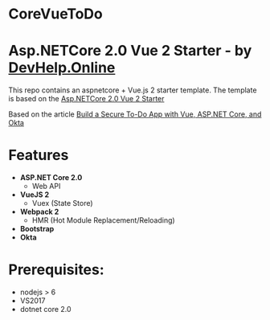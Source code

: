 # CoreVueToDo

# Asp.NETCore 2.0 Vue 2 Starter - by [DevHelp.Online](http://www.DevHelp.Online)

This repo contains an aspnetcore + Vue.js 2 starter template. The template is based
on the [Asp.NETCore 2.0 Vue 2 Starter](https://github.com/MarkPieszak/aspnetcore-Vue-starter) 

Based on the article [Build a Secure To-Do App with Vue, ASP.NET Core, and Okta](https://scotch.io/tutorials/build-a-secure-to-do-app-with-vuejs-aspnet-core-and-okta)

# Features

- **ASP.NET Core 2.0**
  - Web API
- **VueJS 2**
  - Vuex (State Store)
- **Webpack 2**
  - HMR (Hot Module Replacement/Reloading)
- **Bootstrap**
- **Okta**

# Prerequisites:
 * nodejs > 6
 * VS2017
 * dotnet core 2.0
